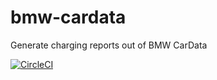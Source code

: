 # bmw-cardata
Generate charging reports out of BMW CarData

[![CircleCI](https://circleci.com/gh/hugojacob/bmw-cardata/tree/master.svg?style=svg)](https://circleci.com/gh/hugojacob/bmw-cardata/tree/master)
